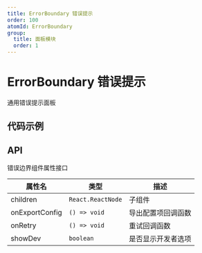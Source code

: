 ```yaml
---
title: ErrorBoundary 错误提示
order: 100
atomId: ErrorBoundary
group:
  title: 面板模块
  order: 1
---
```


# ErrorBoundary 错误提示

通用错误提示面板

## 代码示例

<code src='./demos/_prod.tsx' title="生产环境"></code>

<code src='./demos/_dev.tsx' title="开发环境" description="开发时会直接显示报错信息"></code>

## API

错误边界组件属性接口

| 属性名         | 类型              | 描述               |
| -------------- | ----------------- | ------------------ |
| children       | `React.ReactNode` | 子组件             |
| onExportConfig | `() => void`      | 导出配置项回调函数 |
| onRetry        | `() => void`      | 重试回调函数       |
| showDev        | `boolean`         | 是否显示开发者选项 |
